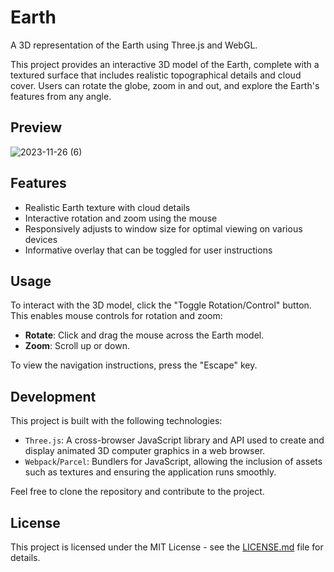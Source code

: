 # Earth
A 3D representation of the Earth using Three.js and WebGL.

This project provides an interactive 3D model of the Earth, complete with a textured surface that includes realistic topographical details and cloud cover. Users can rotate the globe, zoom in and out, and explore the Earth's features from any angle.

## Preview
![2023-11-26 (6)](https://github.com/OkeahDavid/Earth/assets/82973470/734c9bdf-eacf-4a01-95de-2193f522a5e3)


## Features
- Realistic Earth texture with cloud details
- Interactive rotation and zoom using the mouse
- Responsively adjusts to window size for optimal viewing on various devices
- Informative overlay that can be toggled for user instructions

## Usage
To interact with the 3D model, click the "Toggle Rotation/Control" button. This enables mouse controls for rotation and zoom:
- **Rotate**: Click and drag the mouse across the Earth model.
- **Zoom**: Scroll up or down.

To view the navigation instructions, press the "Escape" key.

## Development
This project is built with the following technologies:
- `Three.js`: A cross-browser JavaScript library and API used to create and display animated 3D computer graphics in a web browser.
- `Webpack`/`Parcel`: Bundlers for JavaScript, allowing the inclusion of assets such as textures and ensuring the application runs smoothly.

Feel free to clone the repository and contribute to the project.

## License
This project is licensed under the MIT License - see the [LICENSE.md](LICENSE.md) file for details.

